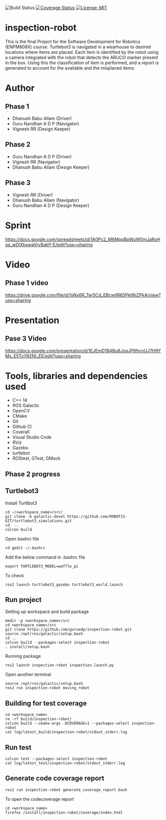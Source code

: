 ![Build Status](https://github.com/guruadp/inspection-robot/actions/workflows/build_and_coveralls.yml/badge.svg)
[![Coverage Status](https://coveralls.io/repos/github/guruadp/inspection-robot/badge.svg?branch=master)](https://coveralls.io/github/guruadp/inspection-robot?branch=master)
[![License: MIT](https://img.shields.io/badge/License-MIT-green.svg)](https://opensource.org/licenses/MIT)

# inspection-robot
This is the final Project for the Software Development for Robotics (ENPM808X) course. Turtlebot3 is navigated in a wearhouse to desired locations where items are placed. Each item is identified by the robot using a camera integrated with the robot that detects the ARUCO marker present in the box. Using this the classification of item is performed, and a report is generated to account for the available and the misplaced items. 

# Author
## Phase  1
- Dhanush Babu Allam (Driver)
- Guru Nandhan A D P (Navigator)
- Vignesh RR (Design Keeper)

## Phase 2
- Guru Nandhan A D P (Driver)
- Vignesh RR (Navigator)
- Dhanush Babu Allam (Design Keeper)

## Phase 3
- Vignesh RR (Driver)
- Dhanush Babu Allam (Navigator)
- Guru Nandhan A D P (Design Keeper)

# Sprint 
https://docs.google.com/spreadsheets/d/1A0Pc2_M6MppBpWuW0mJaRoHsq_wDIXbxwaVrvBabY-E/edit?usp=sharing

# Video
## Phase 1 video
https://drive.google.com/file/d/1sNx6R_Ter5Cd_EBcwtlR65Pktl6iZPkA/view?usp=sharing

# Presentation
## Pase 3 Video
https://docs.google.com/presentation/d/1EJEmD1B4Bu8JoqJP8fsrnUJ7H9YMx_E5Tci192NI_EE/edit?usp=sharing

# Tools, libraries and dependencies used 
- C++ 14 
- ROS Galactic
- OpenCV 
- CMake 
- Git 
- Github CI 
- Coverall
- Visual Studio Code
- RViz
- Gazebo
- turtlebot
- ROStest, GTest, GMock 


## Phase 2 progress

## Turtlebot3

Install Turtlbot3
```
cd ~/<workspace_name>/src/
git clone -b galactic-devel https://github.com/ROBOTIS-GIT/turtlebot3_simulations.git
cd  ..
colcon build
```

Open bashrc file
```
cd gedit ~/.bashrc
```
Add the below command in .bashrc file
```
export TURTLEBOT3_MODEL=waffle_pi
```

To check 
```
ros2 launch turtlebot3_gazebo turtlebot3_world.launch
```

## Run project

Setting up workspace and build package
```
mkdir -p <workspace_name>/src
cd <workspace_name>/src
git clone https://github.com/guruadp/inspection-robot.git
source /opt/ros/galactic/setup.bash
cd ..
colcon build --packages-select inspection-robot
. install/setup.bash
```

Running package
```
ros2 launch inspection-robot inspection.launch.py
```

Open another terminal
```
source /opt/ros/galactic/setup.bash
ros2 run inspection-robot moving_robot
```

## Building for test coverage

```
cd <workspace_name>
rm -rf build/inspection-robot/
colcon build --cmake-args -DCOVERAGE=1 --packages-select inspection-robot
cat log/latest_build/inspection-robot/stdout_stderr.log
```

## Run test
```
colcon test --packages-select inspection-robot
cat log/latest_test/inspection-robot/stdout_stderr.log
```

## Generate code coverage report
```
ros2 run inspection-robot generate_coverage_report.bash
```

To open the codecoverage report

```
cd <workspace_name>
firefox /install/inspection-robot/coverage/index.html
```